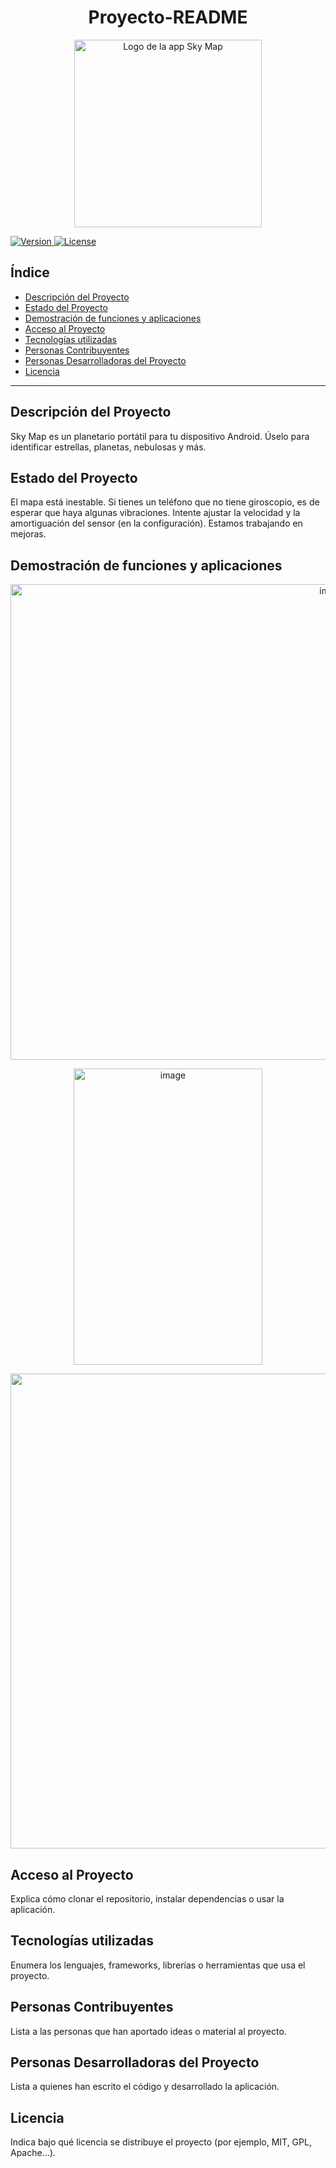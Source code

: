 <h1 align="center"> Proyecto-README </h1>

<p align="center">
  <img src="https://github.com/user-attachments/assets/7b121d2b-9cbb-4c01-934e-462edcb64c22" alt="Logo de la app Sky Map" width="300"/>
</p>


[![Version](https://img.shields.io/badge/version-1.4.5-blue?style=flat&logo=github&logoColor=purple)
![License](https://img.shields.io/badge/license-MIT-green) ](https://img.shields.io/badge/version-1.4.5-blue?style=social&logo=yellow&logoColor=black
)

## Índice

- [Descripción del Proyecto](#descripción-del-proyecto)
- [Estado del Proyecto](#estado-del-proyecto)
- [Demostración de funciones y aplicaciones](#demostración-de-funciones-y-aplicaciones)
- [Acceso al Proyecto](#acceso-al-proyecto)
- [Tecnologías utilizadas](#tecnologías-utilizadas)
- [Personas Contribuyentes](#personas-contribuyentes)
- [Personas Desarrolladoras del Proyecto](#personas-desarrolladoras-del-proyecto)
- [Licencia](#licencia)

---

## Descripción del Proyecto
Sky Map es un planetario portátil para tu dispositivo Android. Úselo para identificar estrellas, planetas, nebulosas y más.

## Estado del Proyecto
El mapa está inestable.
Si tienes un teléfono que no tiene giroscopio, es de esperar que haya algunas vibraciones. Intente ajustar la velocidad y la amortiguación del sensor (en la configuración).
Estamos trabajando en mejoras.

## Demostración de funciones y aplicaciones
<p align="center">
  <img width="1013" height="761" alt="image" src="https://github.com/user-attachments/assets/6fe77895-755e-4558-96c0-042eb269fc98" />
</p>

<p align="center">
  <img width="302" height="474" alt="image" src="https://github.com/user-attachments/assets/f54eaba0-4fca-4d07-91e2-4b0e69d73aa2" />
</p>

<p align="center">
  <img width="1214" height="760" alt="image" src="https://github.com/user-attachments/assets/464ddf67-c3ae-4c00-a1e3-461c1d6fe285" />
</p>

## Acceso al Proyecto
Explica cómo clonar el repositorio, instalar dependencias o usar la aplicación.  

## Tecnologías utilizadas
Enumera los lenguajes, frameworks, librerías o herramientas que usa el proyecto.  

## Personas Contribuyentes
Lista a las personas que han aportado ideas o material al proyecto.  

## Personas Desarrolladoras del Proyecto
Lista a quienes han escrito el código y desarrollado la aplicación.  

## Licencia
Indica bajo qué licencia se distribuye el proyecto (por ejemplo, MIT, GPL, Apache…).




 

